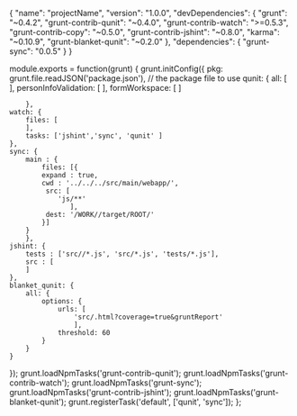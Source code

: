 {
  "name": "projectName",
  "version": "1.0.0",
  "devDependencies": {
    "grunt": "~0.4.2",
    "grunt-contrib-qunit": "~0.4.0",
    "grunt-contrib-watch": ">=0.5.3",
    "grunt-contrib-copy": "~0.5.0",
    "grunt-contrib-jshint": "~0.8.0",
    "karma": "~0.10.9",
    "grunt-blanket-qunit": "~0.2.0"
  },
  "dependencies": {
    "grunt-sync": "0.0.5"
  }
}


module.exports = function(grunt) {
  grunt.initConfig({
    pkg: grunt.file.readJSON('package.json'), // the package file to use
	qunit: {
      		all: [
		],
		personInfoValidation: [
		],
		formWorkspace: [
		]

    	}, 
	watch: {
	    files: [
		],
	    tasks: ['jshint','sync', 'qunit' ]
	},
	sync: {
		main : {
			files: [{
			expand : true,
			cwd : '../../../src/main/webapp/',
			 src: [ 
				'js/**'
			       ],
			 dest: '/WORK//target/ROOT/'
			}]
		}
        },
	jshint: {                
		tests : ['src//*.js', 'src/*.js', 'tests/*.js'],                
		src : [
		]        
	},
	blanket_qunit: {
		all: {
			options: {
				urls: [
					'src/.html?coverage=true&gruntReport'
					],
				threshold: 60
			}
		}
	}




  });
  grunt.loadNpmTasks('grunt-contrib-qunit');
  grunt.loadNpmTasks('grunt-contrib-watch');
  grunt.loadNpmTasks('grunt-sync');
  grunt.loadNpmTasks('grunt-contrib-jshint');
  grunt.loadNpmTasks('grunt-blanket-qunit');
  grunt.registerTask('default', ['qunit', 'sync']);
};

